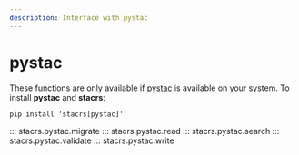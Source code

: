 ```yaml
---
description: Interface with pystac
---
```


# pystac

These functions are only available if [pystac](https://pystac.readthedocs.io/) is available on your system.
To install **pystac** and **stacrs**:

```shell
pip install 'stacrs[pystac]'
```

::: stacrs.pystac.migrate
::: stacrs.pystac.read
::: stacrs.pystac.search
::: stacrs.pystac.validate
::: stacrs.pystac.write
